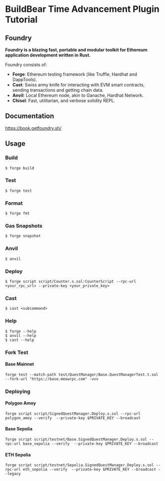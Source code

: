 # BuildBear Time Advancement Plugin Tutorial

## Foundry

**Foundry is a blazing fast, portable and modular toolkit for Ethereum application development written in Rust.**

Foundry consists of:

- **Forge**: Ethereum testing framework (like Truffle, Hardhat and DappTools).
- **Cast**: Swiss army knife for interacting with EVM smart contracts, sending transactions and getting chain data.
- **Anvil**: Local Ethereum node, akin to Ganache, Hardhat Network.
- **Chisel**: Fast, utilitarian, and verbose solidity REPL.

## Documentation

https://book.getfoundry.sh/

## Usage

### Build

```shell
$ forge build
```

### Test

```shell
$ forge test
```

### Format

```shell
$ forge fmt
```

### Gas Snapshots

```shell
$ forge snapshot
```

### Anvil

```shell
$ anvil
```

### Deploy

```shell
$ forge script script/Counter.s.sol:CounterScript --rpc-url <your_rpc_url> --private-key <your_private_key>
```

### Cast

```shell
$ cast <subcommand>
```

### Help

```shell
$ forge --help
$ anvil --help
$ cast --help
```

### Fork Test

#### Base Mainnet

```solidity
forge test --match-path test/QuestManager/Base.QuestManagerTest.t.sol --fork-url "https://base.meowrpc.com" -vvv
```

### Deploying

#### Polygon Amoy

```solidity
forge script script/SignedQuestManager.Deploy.s.sol --rpc-url polygon_amoy --verify  --private-key $PRIVATE_KEY --broadcast
```

#### Base Sepolia

```solidity
forge script script/testnet/Base.SignedQuestManager.Deploy.s.sol --rpc-url base_sepolia --verify  --private-key $PRIVATE_KEY --broadcast
```

#### ETH Sepolia

```solidity
forge script script/testnet/Sepolia.SignedQuestManager.Deploy.s.sol --rpc-url eth_sepolia --verify  --private-key $PRIVATE_KEY --broadcast --legacy
```
